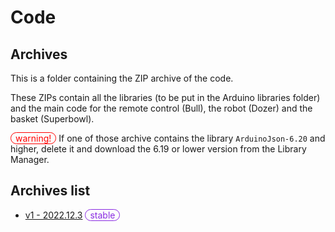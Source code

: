 # Code
## Archives

This is a folder containing the ZIP archive of the code.

These ZIPs contain all the libraries (to be put in the Arduino libraries folder) and the main code for the remote control (Bull), the robot (Dozer) and the basket (Superbowl).

<span id="warning"></span> If one of those archive contains the library `ArduinoJson-6.20` and higher, delete it and download the 6.19 or lower version from the Library Manager.

## Archives list
* [v1 - 2022.12.3](./v1) <span id="stable"></span>

<style>
    #warning::after
    {
        content: "warning!";
        padding: 0 0.5em;
        color: red;
        border: 1px solid red;
        border-radius: 20px;
    }
    #latest::after
    {
        content: "latest";
        padding: 0 0.5em;
        color: yellow;
        border: 1px solid yellow;
        border-radius: 20px;
    }
    #beta::after
    {
        content: "beta";
        padding: 0 0.5em;
        color: orangered;
        border: 1px solid orangered;
        border-radius: 20px;
    }
    #stable::after
    {
        content: "stable";
        padding: 0 0.5em;
        color: blueviolet;
        border: 1px solid blueviolet;
        border-radius: 20px;
    }
</style>